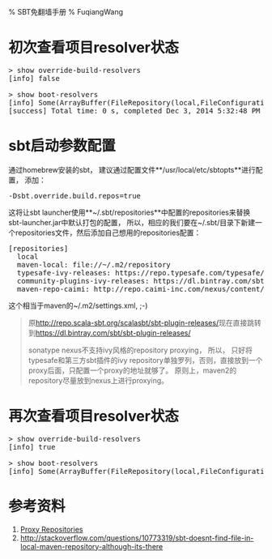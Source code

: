 % SBT免翻墙手册
% FuqiangWang


# 初次查看项目resolver状态

<pre>
> show override-build-resolvers
[info] false

> show boot-resolvers
[info] Some(ArrayBuffer(FileRepository(local,FileConfiguration(true,None),Patterns(ivyPatterns=List(${ivy.home}/local/[organisation]/[module]/(scala_[scalaVersion]/)(sbt_[sbtVersion]/)[revision]/[type]s/[artifact](-[classifier]).[ext]), artifactPatterns=List(${ivy.home}/local/[organisation]/[module]/(scala_[scalaVersion]/)(sbt_[sbtVersion]/)[revision]/[type]s/[artifact](-[classifier]).[ext]), isMavenCompatible=false, descriptorOptional=false, skipConsistencyCheck=false)), URLRepository(typesafe-ivy-releases,Patterns(ivyPatterns=List(https://repo.typesafe.com/typesafe/ivy-releases/[organization]/[module]/[revision]/[type]s/[artifact](-[classifier]).[ext]), artifactPatterns=List(https://repo.typesafe.com/typesafe/ivy-releases/[organization]/[module]/[revision]/[type]s/[artifact](-[classifier]).[ext]), isMavenCompatible=false, descriptorOptional=false, skipConsistencyCheck=false)), public: https://repo1.maven.org/maven2/))
[success] Total time: 0 s, completed Dec 3, 2014 5:32:48 PM
</pre>


# sbt启动参数配置

通过homebrew安装的sbt， 建议通过配置文件**/usr/local/etc/sbtopts**进行配置， 添加：

<pre>
-Dsbt.override.build.repos=true
</pre>

这将让sbt launcher使用**~/.sbt/repositories**中配置的repositories来替换sbt-launcher.jar中默认打包的配置， 所以，相应的我们要在~/.sbt/目录下新建一个repositories文件，然后添加自己想用的repositories配置：

<pre>
[repositories]
  local
  maven-local: file://~/.m2/repository
  typesafe-ivy-releases: https://repo.typesafe.com/typesafe/ivy-releases/, [organization]/[module]/[revision]/[type]s/[artifact](-[classifier]).[ext], bootOnly
  community-plugins-ivy-releases: https://dl.bintray.com/sbt/sbt-plugin-releases/, [organization]/[module]/[revision]/[type]s/[artifact](-[classifier]).[ext]
  maven-repo-caimi: http://repo.caimi-inc.com/nexus/content/groups/public/
</pre>

这个相当于maven的~/.m2/settings.xml, ;-)

> 原<http://repo.scala-sbt.org/scalasbt/sbt-plugin-releases/>现在直接跳转到<https://dl.bintray.com/sbt/sbt-plugin-releases/>
> 
> sonatype nexus不支持ivy风格的repository proxying， 所以， 只好将typesafe和第三方sbt插件的ivy repository单独罗列，否则，直接放到一个proxy后面，只配置一个proxy的地址就够了。 原则上，maven2的repository尽量放到nexus上进行proxying。



# 再次查看项目resolver状态

<pre>
> show override-build-resolvers
[info] true

> show boot-resolvers
[info] Some(ArrayBuffer(FileRepository(local,FileConfiguration(true,None),Patterns(ivyPatterns=List(${ivy.home}/local/[organisation]/[module]/(scala_[scalaVersion]/)(sbt_[sbtVersion]/)[revision]/[type]s/[artifact](-[classifier]).[ext]), artifactPatterns=List(${ivy.home}/local/[organisation]/[module]/(scala_[scalaVersion]/)(sbt_[sbtVersion]/)[revision]/[type]s/[artifact](-[classifier]).[ext]), isMavenCompatible=false, descriptorOptional=false, skipConsistencyCheck=false)), maven-local: file://~/.m2/repository, URLRepository(typesafe-ivy-releases,Patterns(ivyPatterns=List(https://repo.typesafe.com/typesafe/ivy-releases/[organization]/[module]/[revision]/[type]s/[artifact](-[classifier]).[ext]), artifactPatterns=List(https://repo.typesafe.com/typesafe/ivy-releases/[organization]/[module]/[revision]/[type]s/[artifact](-[classifier]).[ext]), isMavenCompatible=false, descriptorOptional=false, skipConsistencyCheck=false)), URLRepository(community-plugins-ivy-releases,Patterns(ivyPatterns=List(https://dl.bintray.com/sbt/sbt-plugin-releases/[organization]/[module]/[revision]/[type]s/[artifact](-[classifier]).[ext]), artifactPatterns=List(https://dl.bintray.com/sbt/sbt-plugin-releases/[organization]/[module]/[revision]/[type]s/[artifact](-[classifier]).[ext]), isMavenCompatible=false, descriptorOptional=false, skipConsistencyCheck=false)), maven-repo-caimi: http://repo.caimi-inc.com/nexus/content/groups/public/))
</pre>



# 参考资料

1. [Proxy Repositories](http://www.scala-sbt.org/release/docs/Proxy-Repositories.html)
2. <http://stackoverflow.com/questions/10773319/sbt-doesnt-find-file-in-local-maven-repository-although-its-there>


